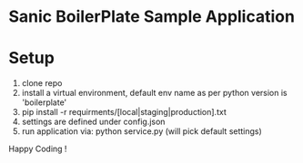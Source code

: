 # Sanic BoilerPlate Sample Application

# Setup

1. clone repo
2. install a virtual environment, default env name as per python version is 'boilerplate'
3. pip install -r requirments/[local|staging|production].txt
4. settings are defined under config.json
5. run application via: python service.py (will pick default settings)

Happy Coding !